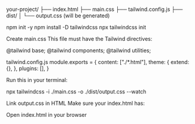 your-project/
├── index.html
├── main.css
├── tailwind.config.js
├── dist/
│   └── output.css (will be generated)

npm init -y
npm install -D tailwindcss
npx tailwindcss init

Create main.css
This file must have the Tailwind directives:

@tailwind base;
@tailwind components;
@tailwind utilities;


tailwind.config.js
module.exports = {
  content: ["./*.html"],
  theme: {
    extend: {},
  },
  plugins: [],
}


Run this in your terminal:

npx tailwindcss -i ./main.css -o ./dist/output.css --watch

Link output.css in HTML
Make sure your index.html has:

<link href="dist/output.css" rel="stylesheet">

Open index.html in your browser